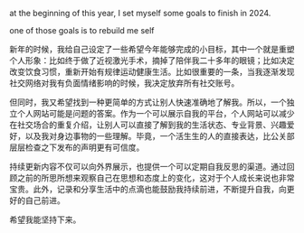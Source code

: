 at the beginning of this year, I set myself some goals to finish in 2024. 

one of those goals is to rebuild me self


新年的时候，我给自己设定了一些希望今年能够完成的小目标，其中一个就是重塑个人形象：比如终于做了近视激光手术，摘掉了陪伴我二十多年的眼镜；比如决定改变饮食习惯，重新开始有规律运动健康生活。比如很重要的一条，当我逐渐发现社交网络对我有负面情绪影响的时候，我决定放弃所有社交账号。

但同时，我又希望找到一种更简单的方式让别人快速准确地了解我。所以，一个独立个人网站可能是问题的答案。作为一个可以展示自我的平台，个人网站可以减少在社交场合的重复介绍，让别人可以直接了解到我的生活状态、专业背景、兴趣爱好，以及我对身边事物的一些理解。毕竟，一个活生生的人的直接表达，比公关部层层检查之下发布的声明更有可信度。

持续更新内容不仅可以向外界展示，也提供一个可以定期自我反思的渠道。通过回顾之前的所思所想来观察自己在思想和态度上的变化，这对于个人成长来说也非常宝贵。此外，记录和分享生活中的点滴也能鼓励我持续前进，不断提升自我，向更好的自己前进。

希望我能坚持下来。